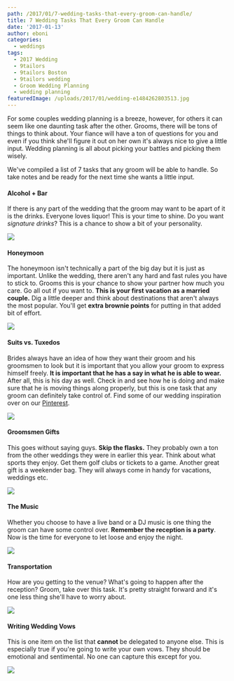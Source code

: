 ```yaml
---
path: /2017/01/7-wedding-tasks-that-every-groom-can-handle/
title: 7 Wedding Tasks That Every Groom Can Handle
date: '2017-01-13'
author: eboni
categories:
  - weddings
tags:
  - 2017 Wedding
  - 9tailors
  - 9tailors Boston
  - 9tailors wedding
  - Groom Wedding Planning
  - wedding planning
featuredImage: /uploads/2017/01/wedding-e1484262803513.jpg
---
```

For some couples wedding planning is a breeze, however, for others it can seem like one daunting task after the other. Grooms, there will be tons of things to think about. Your fiance will have a ton of questions for you and even if you think she'll figure it out on her own it's always nice to give a little input. Wedding planning is all about picking your battles and picking them wisely.

We've compiled a list of 7 tasks that any groom will be able to handle. So take notes and be ready for the next time she wants a little input.

#### Alcohol + Bar

If there is any part of the wedding that the groom may want to be apart of it is the drinks. Everyone loves liquor! This is your time to shine. Do you want _signature drinks_? This is a chance to show a bit of your personality.

![](https://s-media-cache-ak0.pinimg.com/564x/e0/87/0a/e0870a9130fd6b3dab924241a1842616.jpg)

#### Honeymoon

The honeymoon isn't technically a part of the big day but it is just as important. Unlike the wedding, there aren't any hard and fast rules you have to stick to. Grooms this is your chance to show your partner how much you care. Go all out if you want to. **This is your first vacation as a married couple.** Dig a little deeper and think about destinations that aren't always the most popular. You'll get **extra brownie points** for putting in that added bit of effort.

![](https://s-media-cache-ak0.pinimg.com/564x/e8/0e/1f/e80e1fc282b205cfac24ca78611a866c.jpg)

#### Suits vs. Tuxedos

Brides always have an idea of how they want their groom and his groomsmen to look but it is important that you allow your groom to express himself freely. **It is important that he has a say in what he is able to wear.** After all, this is his day as well. Check in and see how he is doing and make sure that he is moving things along properly, but this is one task that any groom can definitely take control of. Find some of our wedding inspiration over on our [Pinterest](https://www.pinterest.com/9tailors/wedding-style/).

![](https://s-media-cache-ak0.pinimg.com/564x/04/df/e0/04dfe0e7d02a92f41f04542379953473.jpg)

#### **Groomsmen Gifts**

This goes without saying guys. **Skip the flasks.** They probably own a ton from the other weddings they were in earlier this year. Think about what sports they enjoy. Get them golf clubs or tickets to a game. Another great gift is a weekender bag. They will always come in handy for vacations, weddings etc. 

![](https://s-media-cache-ak0.pinimg.com/564x/74/73/1f/74731f813410c9410da87a53c79d2a76.jpg)

#### **The Music**

Whether you choose to have a live band or a DJ music is one thing the groom can have some control over. **Remember the reception is a party**. Now is the time for everyone to let loose and enjoy the night.

![](https://s-media-cache-ak0.pinimg.com/564x/00/8e/69/008e698e0373dcaba71800c613f8ec98.jpg)

#### **Transportation**

How are you getting to the venue? What's going to happen after the reception? Groom, take over this task. It's pretty straight forward and it's one less thing she'll have to worry about.

![](https://s-media-cache-ak0.pinimg.com/564x/42/78/9c/42789cb69a7b7209f3f4fef484295317.jpg)

#### **Writing Wedding Vows**

This is one item on the list that **cannot** be delegated to anyone else. This is especially true if you're going to write your own vows. They should be emotional and sentimental. No one can capture this except for you. 

![](https://s-media-cache-ak0.pinimg.com/564x/97/56/ae/9756ae1ead108bac6256caa1d9dfd622.jpg)